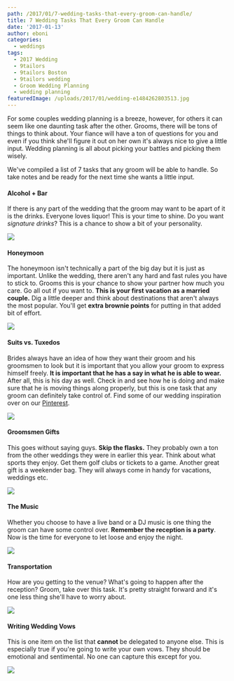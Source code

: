 ```yaml
---
path: /2017/01/7-wedding-tasks-that-every-groom-can-handle/
title: 7 Wedding Tasks That Every Groom Can Handle
date: '2017-01-13'
author: eboni
categories:
  - weddings
tags:
  - 2017 Wedding
  - 9tailors
  - 9tailors Boston
  - 9tailors wedding
  - Groom Wedding Planning
  - wedding planning
featuredImage: /uploads/2017/01/wedding-e1484262803513.jpg
---
```

For some couples wedding planning is a breeze, however, for others it can seem like one daunting task after the other. Grooms, there will be tons of things to think about. Your fiance will have a ton of questions for you and even if you think she'll figure it out on her own it's always nice to give a little input. Wedding planning is all about picking your battles and picking them wisely.

We've compiled a list of 7 tasks that any groom will be able to handle. So take notes and be ready for the next time she wants a little input.

#### Alcohol + Bar

If there is any part of the wedding that the groom may want to be apart of it is the drinks. Everyone loves liquor! This is your time to shine. Do you want _signature drinks_? This is a chance to show a bit of your personality.

![](https://s-media-cache-ak0.pinimg.com/564x/e0/87/0a/e0870a9130fd6b3dab924241a1842616.jpg)

#### Honeymoon

The honeymoon isn't technically a part of the big day but it is just as important. Unlike the wedding, there aren't any hard and fast rules you have to stick to. Grooms this is your chance to show your partner how much you care. Go all out if you want to. **This is your first vacation as a married couple.** Dig a little deeper and think about destinations that aren't always the most popular. You'll get **extra brownie points** for putting in that added bit of effort.

![](https://s-media-cache-ak0.pinimg.com/564x/e8/0e/1f/e80e1fc282b205cfac24ca78611a866c.jpg)

#### Suits vs. Tuxedos

Brides always have an idea of how they want their groom and his groomsmen to look but it is important that you allow your groom to express himself freely. **It is important that he has a say in what he is able to wear.** After all, this is his day as well. Check in and see how he is doing and make sure that he is moving things along properly, but this is one task that any groom can definitely take control of. Find some of our wedding inspiration over on our [Pinterest](https://www.pinterest.com/9tailors/wedding-style/).

![](https://s-media-cache-ak0.pinimg.com/564x/04/df/e0/04dfe0e7d02a92f41f04542379953473.jpg)

#### **Groomsmen Gifts**

This goes without saying guys. **Skip the flasks.** They probably own a ton from the other weddings they were in earlier this year. Think about what sports they enjoy. Get them golf clubs or tickets to a game. Another great gift is a weekender bag. They will always come in handy for vacations, weddings etc. 

![](https://s-media-cache-ak0.pinimg.com/564x/74/73/1f/74731f813410c9410da87a53c79d2a76.jpg)

#### **The Music**

Whether you choose to have a live band or a DJ music is one thing the groom can have some control over. **Remember the reception is a party**. Now is the time for everyone to let loose and enjoy the night.

![](https://s-media-cache-ak0.pinimg.com/564x/00/8e/69/008e698e0373dcaba71800c613f8ec98.jpg)

#### **Transportation**

How are you getting to the venue? What's going to happen after the reception? Groom, take over this task. It's pretty straight forward and it's one less thing she'll have to worry about.

![](https://s-media-cache-ak0.pinimg.com/564x/42/78/9c/42789cb69a7b7209f3f4fef484295317.jpg)

#### **Writing Wedding Vows**

This is one item on the list that **cannot** be delegated to anyone else. This is especially true if you're going to write your own vows. They should be emotional and sentimental. No one can capture this except for you. 

![](https://s-media-cache-ak0.pinimg.com/564x/97/56/ae/9756ae1ead108bac6256caa1d9dfd622.jpg)